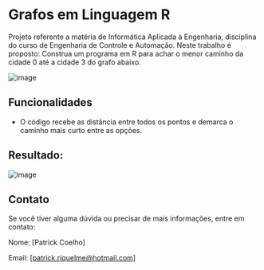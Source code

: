 # Grafos em Linguagem R

Projeto referente a matéria de Informática Aplicada à Engenharia, disciplina do curso de Engenharia de Controle e Automação. Neste trabalho é proposto: Construa um programa em R para achar o menor caminho da cidade 0 até a cidade 3 do grafo abaixo.

![image](https://github.com/riquelmept/EscolhasGrafo/assets/100944831/07be69bd-b74c-4230-a519-8b4155e17eb2)

## Funcionalidades

- O código recebe as distância entre todos os pontos e demarca o caminho mais curto entre as opções.

## Resultado:

![image](https://github.com/riquelmept/EscolhasGrafo/assets/100944831/62f8e0e6-cdb2-44cf-9201-55ccfc282df1)

## Contato

Se você tiver alguma dúvida ou precisar de mais informações, entre em contato:

Nome: [Patrick Coelho]

Email: [patrick.riquelme@hotmail.com]
